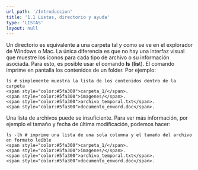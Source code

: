```yaml
---
url_path: '/Introduccion'
title: '1.1 Listas, directorio y ayuda'
type: 'LISTAS'
layout: null
---
```



Un directorio es equivalente a una carpeta tal y como se ve en el explorador de Windows o Mac. La única diferencia es que no hay una interfaz visual que muestre los íconos para cada tipo de archivo o su información asociada. Para esto, es posible usar el comando **ls** (**l**i**s**t). El comando imprime en pantalla los contenidos de un folder. Por ejemplo:

```
ls # simplemente muestra la lista de los contenidos dentro de la carpeta
<span style="color:#5fa300">carpeta_1/</span>.
<span style="color:#5fa300">imagenes/</span>.
<span style="color:#5fa300">archivo_temporal.txt</span>.
<span style="color:#5fa300">documento_enword.doc</span>.

```

Una lista de archivos puede se insuficiente. Para ver más información, por ejemplo el tamaño y fecha de última modificación, podemos hacer:


```
ls -lh # imprime una lista de una sola columna y el tamaño del archivo en formato leíble
<span style="color:#5fa300">carpeta_1/</span>.
<span style="color:#5fa300">imagenes/</span>.
<span style="color:#5fa300">archivo_temporal.txt</span>.
<span style="color:#5fa300">documento_enword.doc</span>.

```
